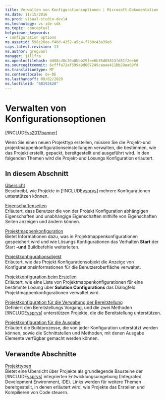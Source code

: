 ```yaml
---
title: Verwalten von Konfigurationsoptionen | Microsoft-Dokumentation
ms.date: 11/15/2016
ms.prod: visual-studio-dev14
ms.technology: vs-ide-sdk
ms.topic: conceptual
helpviewer_keywords:
- configuration options
ms.assetid: 596c28ee-f48d-4252-a5c4-f730c43a39e6
caps.latest.revision: 13
ms.author: gregvanl
manager: jillfra
ms.openlocfilehash: 4d88cd0c20a8bbb29fee6b35d65813fd81f2eeb6
ms.sourcegitcommit: 6cfffa72af599a9d667249caaaa411bb28ea69fd
ms.translationtype: MT
ms.contentlocale: de-DE
ms.lasthandoff: 09/02/2020
ms.locfileid: "68192628"
---
```

# <a name="managing-configuration-options"></a>Verwalten von Konfigurationsoptionen
[!INCLUDE[vs2017banner](../../includes/vs2017banner.md)]

Wenn Sie einen neuen Projekttyp erstellen, müssen Sie die Projekt-und projektmappenkonfigurationseinstellungen verwalten, die bestimmen, wie das Projekt erstellt, gepackt, bereitgestellt und ausgeführt wird. In den folgenden Themen wird die Projekt-und Lösungs Konfiguration erläutert.  
  
## <a name="in-this-section"></a>In diesem Abschnitt  
 [Übersicht](../../extensibility/internals/configuration-options-overview.md)  
 Beschreibt, wie Projekte in [!INCLUDE[vsprvs](../../includes/vsprvs-md.md)] mehrere Konfigurationen unterstützen können.  
  
 [Eigenschaftenseiten](../../extensibility/internals/property-pages.md)  
 Erläutert, dass Benutzer die von der Projekt Konfiguration abhängigen Eigenschaften und unabhängige Eigenschaften mithilfe von Eigenschaften Seiten anzeigen und ändern können.  
  
 [Projektmappenkonfiguration](../../extensibility/internals/solution-configuration.md)  
 Bietet Informationen dazu, was in Projektmappenkonfigurationen gespeichert wird und wie Lösungs Konfigurationen das Verhalten **Start** der Start **-und** Buildbefehle weiterleiten.  
  
 [Projektkonfigurationsobjekt](../../extensibility/internals/project-configuration-object.md)  
 Erläutert, wie das Projekt Konfigurationsobjekt die Anzeige von Konfigurationsinformationen für die Benutzeroberfläche verwaltet.  
  
 [Projektkonfiguration beim Erstellen](../../extensibility/internals/project-configuration-for-building.md)  
 Erläutert, wie eine Liste von Projektmappenkonfigurationen für eine bestimmte Lösung über **Solution Configurations** das Dialogfeld Projektmappenkonfigurationen verwaltet wird.  
  
 [Projektkonfiguration für die Verwaltung der Bereitstellung](../../extensibility/internals/project-configuration-for-managing-deployment.md)  
 Definiert den Bereitstellungs Vorgang, und die zwei Methoden [!INCLUDE[vsprvs](../../includes/vsprvs-md.md)] unterstützen Projekte, die die Bereitstellung unterstützen.  
  
 [Projektkonfiguration für die Ausgabe](../../extensibility/internals/project-configuration-for-output.md)  
 Erläutert die Buildprozesse, die von jeder Konfiguration unterstützt werden können, sowie die Schnittstellen und Methoden, mit denen Ausgabe Elemente verfügbar gemacht werden können.  
  
## <a name="related-sections"></a>Verwandte Abschnitte  
 [Projekttypen](../../extensibility/internals/project-types.md)  
 Bietet eine Übersicht über Projekte als grundlegende Bausteine der [!INCLUDE[vsprvs](../../includes/vsprvs-md.md)] integrierten Entwicklungsumgebung (Integrated Development Environment, IDE). Links werden für weitere Themen bereitgestellt, in denen erläutert wird, wie Projekte das Erstellen und Kompilieren von Code steuern.
